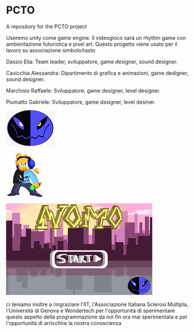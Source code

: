 # PCTO
A repository for the PCTO project

Useremo unity come game engine.
Il videogioco sarà un rhythm game con ambientazione futuristica e pixel art. 
Questo progetto viene usato per il lavoro su associazione simbolo/tasto

Dassio Elia: Team leader, sviluppatore, game designer, sound designer.

Cavicchia Alessandra: Dipartimento di grafica e animazioni, game dedigner, sound designer.

Marchisio Raffaele: Sviluppatore, game designer, level designer.

Piumatto Gabriele: Sviluppatore, game designer, level desiner.


![image](https://github.com/EliaDassio/PCTO/blob/main/assets_and_other_drawings/logo133x100.png)


![image](https://github.com/EliaDassio/PCTO/blob/main/assets_and_other_drawings/IdleNomo/000.png)


![image](https://github.com/EliaDassio/PCTO/blob/main/assets_and_other_drawings/titlescreen/000.png)


ci teniamo inoltre a ringraziare l'IIT, l'Associazione Italiana Sclerosi Multipla, l'Università di Genova e Wondertech per l'opportunità di sperimentare questo aspetto della programmazione da noi fin ora mai sperimentata e per l'opportunità di arricchire la nostra conoscienza

